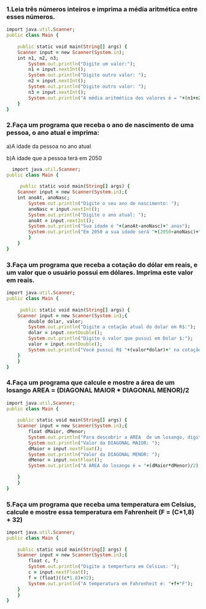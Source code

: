 ### 1.Leia três números inteiros e imprima a média aritmética entre esses números.

```ruby
import java.util.Scanner;
public class Main { 
 
    public static void main(String[] args) {
    Scanner input = new Scanner(System.in);
    int n1, n2, n3;
        System.out.println("Digite um valor:");
        n1 = input.nextInt();
        System.out.println("Digite outro valor: ");
        n2 = input.nextInt();
        System.out.println("Digite outro valor: ");
        n3 = input.nextInt();
        System.out.println("A média aritmética dos valores é = "+(n1+n2+n3)/3);
    }  
}
```

### 2.Faça um programa que receba o ano de nascimento de uma pessoa, o ano atual e imprima:
a)A idade da pessoa no ano atual<P>
b)A idade que a pessoa terá em 2050
  
```ruby
  import java.util.Scanner;
public class Main { 
 
     public static void main(String[] args) {
    Scanner input = new Scanner(System.in);{
    int anoAt, anoNasc;
        System.out.println("Digite o seu ano de nascimento: ");
        anoNasc = input.nextInt();
        System.out.println("Digite o ano atual: ");
        anoAt = input.nextInt();
        System.out.println("Sua idade é "+(anoAt-anoNasc)+" anos");
        System.out.println("Em 2050 a sua idade será "+(2050-anoNasc)+" anos"); 
        }
    }
}
```

### 3.Faça um programa que receba a cotação do dólar em reais, e um valor que o usuário possui em dólares. Imprima este valor em reais.

```ruby
import java.util.Scanner;
public class Main { 
 
     public static void main(String[] args) {
    Scanner input = new Scanner(System.in);{
        double dolar, valor;
        System.out.println("Digite a cotação atual do dolar em R$:");
        dolar = input.nextDouble();
        System.out.println("Digite o valor que pussui em Dolar $:");
        valor = input.nextDouble();
        System.out.println("Você pussuí R$ "+(valor*dolar)+" na cotação atual do dolar");
    }
    }
}
```

### 4.Faça um programa que calcule e mostre a área de um losango AREA = (DIAGONAL MAIOR * DIAGONAL MENOR)/2 

```ruby
import java.util.Scanner;
public class Main { 
 
    public static void main(String[] args) {
    Scanner input = new Scanner(System.in);{
        float dMaior, dMenor;
        System.out.println("Para descobrir a AREA  de um losango, digite: ");
        System.out.println("Valor da DIAGONAL MAIOR: ");
        dMaior = input.nextFloat();
        System.out.println("Valor da DIAGONAL MENOR: ");
        dMenor = input.nextFloat();
        System.out.println("A AREA do losango é = "+(dMaior*dMenor)/2);
        
    }
    }
}
```

### 5.Faça um programa que receba uma temperatura em Celsius, calcule e mostre essa temperatura em Fahrenheit (F = (C*1,8) + 32)

```ruby
import java.util.Scanner;
public class Main { 
 
    public static void main(String[] args) {
    Scanner input = new Scanner(System.in);{
        float c, f;
        System.out.println("Digite a tempertura em Celsius: ");
        c = input.nextFloat();
        f = (float)((c*1.8)+32);
        System.out.println("A temperatura em Fahrenheit é: "+f+"F");
    }
    }
}
```
